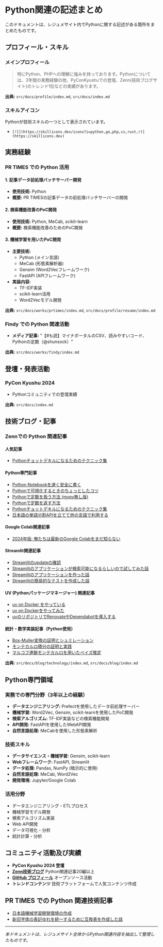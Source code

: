 # Python関連の記述まとめ

このドキュメントは、レジュメサイト内でPythonに関する記述がある箇所をまとめたものです。

## プロフィール・スキル

### メインプロフィール
> 特にPython、PHPへの理解に強みを持っております。Pythonについては、3年間の実務経験の他、PyConKyushuでの登壇、Zenn(技術ブログサイト)のトレンド1位などの実績があります。

**出典:** `src/docs/profile/index.md`, `src/docs/index.md`

### スキルアイコン
Pythonが技術スキルの一つとして表示されています。
- `[![](https://skillicons.dev/icons?i=python,go,php,cs,rust,r)](https://skillicons.dev)`

## 実務経験

### PR TIMES での Python 活用

#### 1. 記事データ前処理バッチサーバー開発
- **使用技術:** Python
- **概要:** PR TIMESの記事データの前処理バッチサーバーの開発

#### 2. 検索機能改善のPoC開発
- **使用技術:** Python, MeCab, scikit-learn
- **概要:** 検索機能改善のためのPoC開発

#### 3. 機械学習を用いたPoC開発
- **主要技術:**
  - Python (メイン言語)
  - MeCab (形態素解析器)
  - Gensim (Word2Vecフレームワーク)
  - FastAPI (APIフレームワーク)
- **実装内容:**
  - TF-IDF実装
  - scikit-learn活用
  - Word2Vecモデル開発

**出典:** `src/docs/works/prtimes/index.md`, `src/docs/profile/resume/index.md`

### Findy での Python 関連活動
- **メディア記事:** "【#も読】マイナポータルのCSV、読みやすいコード、Pythonの定数（@shunsock）"

**出典:** `src/docs/works/findy/index.md`

## 登壇・発表活動

### PyCon Kyushu 2024
- Pythonコミュニティでの登壇実績

**出典:** `src/docs/index.md`

## 技術ブログ・記事

### Zennでの Python 関連記事

#### 人気記事
- [Pythonチョットデキルになるためのテクニック集](https://zenn.dev/shundeveloper/articles/3fd5ef9fd4dd54)

#### Python専門記事
- [Python Notebookを速く安全に書く](https://zenn.dev/shundeveloper/articles/4322d4dad72b9f)
- [Pythonで可視化するときのちょっとしたコツ](https://zenn.dev/shundeveloper/articles/51596a6e9bfeb3)
- [Pythonで定数を扱う方法 (mypy無し版)](https://zenn.dev/shundeveloper/articles/618f72981d9950)
- [Pythonで定数を返す方法](https://zenn.dev/shundeveloper/articles/ede53caa9632f5)
- [Pythonチョットデキルになるためのテクニック集](https://zenn.dev/shundeveloper/articles/3fd5ef9fd4dd54)
- [日本語の単語分割APIを立てて他の言語で利用する](https://zenn.dev/shundeveloper/articles/f4b27300d9d9fa)

#### Google Colab関連記事
- [2024年版: 俺たちは最新のGoogle Colabをまだ知らない](https://zenn.dev/shundeveloper/articles/775dc64ebf3b38)

#### Streamlit関連記事
- [Streamlitのupdateの確認](https://zenn.dev/shundeveloper/articles/26ecb0d281dac6/)
- [Streamlitのアプリケーションが検索可能になるらしいので試してみた話](https://zenn.dev/shundeveloper/articles/f7f9069332a49e/)
- [Streamlitのアプリケーションを作った話](https://zenn.dev/shundeveloper/articles/f003e73658ce6f/)
- [Streamlitの簡易的なテストを作成した話](https://zenn.dev/shundeveloper/articles/330f469d123876/)

#### UV (Pythonパッケージマネージャー) 関連記事
- [uv on Docker をやっている](https://zenn.dev/shundeveloper/articles/5602a8a0131bd9)
- [uv on Dockerをやってみた](https://zenn.dev/shundeveloper/articles/bd90f3677fead1)
- [uvのリポジトリでRenovateやDependabotを導入する](https://zenn.dev/shundeveloper/articles/38844d24e470d1)

#### 統計・数学実装記事（Python使用）
- [Box-Muller変換の証明とシュミレーション](https://zenn.dev/shundeveloper/articles/5c32b8be5d266d)
- [モンテカルロ積分の証明と実践](https://zenn.dev/shundeveloper/articles/c51a759af9b5ca)
- [マルコフ連鎖モンテカルロを用いたベイズ推定](https://zenn.dev/shundeveloper/articles/8be490a0327cb1)

**出典:** `src/docs/blog/technology/index.md`, `src/docs/blog/index.md`

## Python専門領域

### 実務での専門分野（3年以上の経験）
- **データエンジニアリング:** Prefectを使用したデータ前処理サーバー
- **機械学習:** Word2Vec, Gensim, scikit-learnを使用したPoC開発
- **検索アルゴリズム:** TF-IDF実装などの検索機能開発
- **API開発:** FastAPIを使用したWebAPI開発
- **自然言語処理:** MeCabを使用した形態素解析

### 技術スキル
- **データサイエンス・機械学習:** Gensim, scikit-learn
- **Webフレームワーク:** FastAPI, Streamlit
- **データ処理:** Pandas, NumPy (暗示的に使用)
- **自然言語処理:** MeCab, Word2Vec
- **開発環境:** Jupyter/Google Colab

### 活用分野
- データエンジニアリング・ETLプロセス
- 機械学習モデル開発
- 検索アルゴリズム実装
- Web API開発
- データ可視化・分析
- 統計計算・分析

## コミュニティ活動及び実績
- **PyCon Kyushu 2024 登壇**
- **[Zenn技術ブログ](https://zenn.dev/shundeveloper)** Python関連記事20編以上
- **[GitHub プロフィール](https://github.com/shunsock)** オープンソース活動
- **トレンドコンテンツ** 技術プラットフォームで人気コンテンツ作成

## PR TIMES での Python 関連技術記事
- [日本語機械学習開発環境の作成](https://developers.prtimes.jp/2023/01/26/create_ml_env/)
- [新旧字体の表記ゆれを統一するために互換表を作成した話](https://developers.prtimes.jp/2022/11/18/change_word_form/)

---

*本ドキュメントは、レジュメサイト全体からPython関連内容を抽出して整理したものです。*